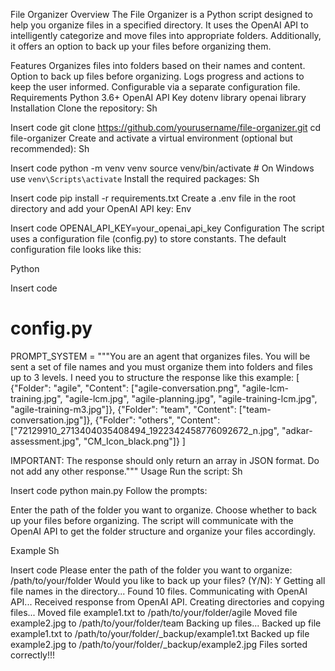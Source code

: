 File Organizer
Overview
The File Organizer is a Python script designed to help you organize files in a specified directory. It uses the OpenAI API to intelligently categorize and move files into appropriate folders. Additionally, it offers an option to back up your files before organizing them.

Features
Organizes files into folders based on their names and content.
Option to back up files before organizing.
Logs progress and actions to keep the user informed.
Configurable via a separate configuration file.
Requirements
Python 3.6+
OpenAI API Key
dotenv library
openai library
Installation
Clone the repository:
Sh

Insert code
git clone https://github.com/yourusername/file-organizer.git
    cd file-organizer
Create and activate a virtual environment (optional but recommended):
Sh

Insert code
python -m venv venv
    source venv/bin/activate  # On Windows use `venv\Scripts\activate`
Install the required packages:
Sh

Insert code
pip install -r requirements.txt
Create a .env file in the root directory and add your OpenAI API key:
Env

Insert code
OPENAI_API_KEY=your_openai_api_key
Configuration
The script uses a configuration file (config.py) to store constants. The default configuration file looks like this:

Python

Insert code
# config.py
PROMPT_SYSTEM = """You are an agent that organizes files. You will be sent a set of file names and you must organize them into folders and files up to 3 levels. I need you to structure the response like this example:
[
    {"Folder": "agile", "Content": ["agile-conversation.png", "agile-lcm-training.jpg", "agile-lcm.jpg", "agile-planning.jpg", "agile-training-lcm.jpg", "agile-training-m3.jpg"]},
    {"Folder": "team", "Content": ["team-conversation.jpg"]},
    {"Folder": "others", "Content": ["72129910_2713404035408494_1922342458776092672_n.jpg", "adkar-assessment.jpg", "CM_Icon_black.png"]}
]

IMPORTANT: The response should only return an array in JSON format. Do not add any other response."""
Usage
Run the script:
Sh

Insert code
python main.py
Follow the prompts:

Enter the path of the folder you want to organize.
Choose whether to back up your files before organizing.
The script will communicate with the OpenAI API to get the folder structure and organize your files accordingly.

Example
Sh

Insert code
Please enter the path of the folder you want to organize: /path/to/your/folder
Would you like to back up your files? (Y/N): Y
Getting all file names in the directory...
Found 10 files.
Communicating with OpenAI API...
Received response from OpenAI API.
Creating directories and copying files...
Moved file example1.txt to /path/to/your/folder/agile
Moved file example2.jpg to /path/to/your/folder/team
Backing up files...
Backed up file example1.txt to /path/to/your/folder/_backup/example1.txt
Backed up file example2.jpg to /path/to/your/folder/_backup/example2.jpg
Files sorted correctly!!!
